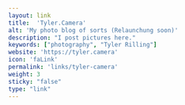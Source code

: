 ```yaml
---
layout: link
title:  'Tyler.Camera'
alt: 'My photo blog of sorts (Relaunchung soon)'
description: "I post pictures here."
keywords: ["photography", "Tyler Rilling"]
website: 'https://tyler.camera'
icon: 'faLink'
permalink: 'links/tyler-camera'
weight: 3
sticky: "false"
type: "link"
---
```

